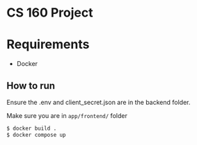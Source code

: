 # CS 160 Project

# Requirements
- Docker

## How to run
Ensure the .env and client_secret.json are in the backend folder.

Make sure you are in `app/frontend/` folder

```sh
$ docker build .
$ docker compose up
```

